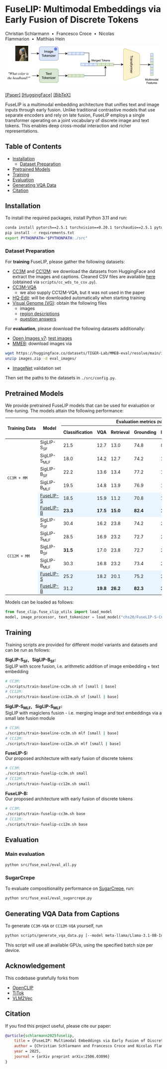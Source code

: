 # FuseLIP: Multimodal Embeddings via Early Fusion of Discrete Tokens
Christian Schlarmann&nbsp;&nbsp;•&nbsp;&nbsp;Francesco Croce&nbsp;&nbsp;•&nbsp;&nbsp;Nicolas Flammarion&nbsp;&nbsp;•&nbsp;&nbsp;Matthias Hein

![](assets/FuseLIP-arch.png)

[[Paper]](https://arxiv.org/abs/2506.03096) [[HuggingFace]](https://huggingface.co/collections/chs20/fuselip-683d47bf98a27154e14c830b) [[BibTeX]](#citation) 

FuseLIP is a multimodal embedding architecture that unifies text and image inputs through early fusion. Unlike traditional contrastive models that use separate encoders and rely on late fusion, FuseLIP employs a single transformer operating on a joint vocabulary of discrete image and text tokens. This enables deep cross-modal interaction and richer representations.



## Table of Contents
- [Installation](#installation)
  - [Dataset Preparation](#dataset-preparation)
- [Pretrained Models](#pretrained-models)
- [Training](#training)
- [Evaluation](#evaluation)
- [Generating VQA Data](#generating-vqa-data-from-captions)
- [Citation](#citation)

## Installation
To install the required packages, install Python 3.11 and run:
```bash
conda install pytorch==2.5.1 torchvision==0.20.1 torchaudio==2.5.1 pytorch-cuda=12.4 -c pytorch -c nvidia  # slightly different results when installing pytorch via pip
pip install -r requirements.txt
export PYTHONPATH="$PYTHONPATH:./src"
```

### Dataset Preparation
For **training** FuseLIP, please gather the following datasets:
- [CC3M](https://huggingface.co/datasets/pixparse/cc3m-wds) and [CC12M](https://huggingface.co/datasets/pixparse/cc12m-wds): we download the datasets from HuggingFace and extract the images and captions. Cleaned CSV files are available [here](https://drive.google.com/drive/folders/1J1z9Kwe4S5a6mWFkzjcqGemWtSwPTrEo?usp=sharing) (obtained via `scripts/cc_wds_to_csv.py`).
- [CC3M-VQA](https://drive.google.com/drive/folders/1J1z9Kwe4S5a6mWFkzjcqGemWtSwPTrEo?usp=sharing)
  - we also supply CC12M-VQA, but it was not used in the paper
- [HQ-Edit](https://huggingface.co/datasets/UCSC-VLAA/HQ-Edit): will be downloaded automatically when starting training
- [Visual Genome (VG)](https://homes.cs.washington.edu/~ranjay/visualgenome/api.html): obtain the following files
  - images
  - [region descriptions](https://drive.google.com/drive/folders/1ibqHGht-ADPH0xdsMNjJfDLKjkWgNe3S?usp=sharing)
  - [question answers](https://homes.cs.washington.edu/~ranjay/visualgenome/data/dataset/question_answers.json.zip)

For **evaluation**, please download the following datasets additionally:
- [Open Images v7](https://storage.googleapis.com/openimages/web/download_v7.html): [test images](https://storage.googleapis.com/cvdf-datasets/oid/open-images-dataset-test.tsv)
- [MMEB](https://huggingface.co/datasets/TIGER-Lab/MMEB-eval): download images via
```bash
wget https://huggingface.co/datasets/TIGER-Lab/MMEB-eval/resolve/main/images.zip
unzip images.zip -d eval_images/
```
- [ImageNet](https://www.image-net.org/download.php) validation set


Then set the paths to the datasets in `./src/config.py`.

## Pretrained Models
We provide pretrained FuseLIP models that can be used for evaluation or fine-tuning. The models attain the following performance:

<table>
  <thead>
    <tr>
      <th rowspan="2">Training&nbsp;Data</th>
      <th rowspan="2">Model</th>
      <th colspan="9">Evaluation metrics <small>(higher = better)</small></th>
    </tr>
    <tr>
      <th>Classification</th>
      <th>VQA</th>
      <th>Retrieval</th>
      <th>Grounding</th>
      <th>ImageNet</th>
      <th>VG-Crop</th>
      <th>OI-Crop</th>
      <th>OI-Pos</th>
      <th>TGIT</th>
    </tr>
  </thead>

  <tbody>
    <!-- CC3M + MM block -->
    <tr>
      <td rowspan="6"><code>CC3M&nbsp;+&nbsp;MM</code></td>
      <td>SigLIP-S<sub>SF</sub></td>
      <td>21.5</td><td>12.7</td><td>13.0</td><td>74.8</td><td>8.8</td><td>52.0</td><td>55.2</td><td>45.4</td><td>57.3</td>
    </tr>
    <tr>
      <td>SigLIP-S<sub>MLF</sub></td>
      <td>18.0</td><td>14.2</td><td>12.7</td><td>74.2</td><td>10.2</td><td>53.0</td><td>66.2</td><td>46.9</td><td>67.2</td>
    </tr>
    <tr>
      <td>SigLIP-B<sub>SF</sub></td>
      <td>22.2</td><td>13.6</td><td>13.4</td><td>77.2</td><td>10.3</td><td>55.1</td><td>56.9</td><td>45.9</td><td>56.6</td>
    </tr>
    <tr>
      <td>SigLIP-B<sub>MLF</sub></td>
      <td>19.5</td><td>14.8</td><td>13.9</td><td>76.9</td><td>12.2</td><td>55.4</td><td><strong>68.4</strong></td><td>47.4</td><td>69.4</td>
    </tr>
    <tr style="background-color:#eaf6ff">
      <td><a href="https://huggingface.co/chs20/FuseLIP-S-CC3M-MM">FuseLIP-S</a></td>
      <td>18.5</td><td>15.9</td><td>11.2</td><td>70.8</td><td>13.5</td><td>49.6</td><td>59.8</td><td>53.9</td><td>79.0</td>
    </tr>
    <tr style="background-color:#eaf6ff">
      <td><a href="https://huggingface.co/chs20/FuseLIP-B-CC3M-MM">FuseLIP-B</a></td>
      <td><strong>23.3</strong></td><td><strong>17.5</strong></td><td><strong>15.0</strong></td><td><strong>82.4</strong></td>
      <td><strong>18.1</strong></td><td><strong>55.8</strong></td><td>68.1</td><td><strong>70.8</strong></td><td><strong>94.3</strong></td>
    </tr>
    <!-- CC12M + MM block -->
    <tr>
      <td rowspan="6"><code>CC12M&nbsp;+&nbsp;MM</code></td>
      <td>SigLIP-S<sub>SF</sub></td>
      <td>30.4</td><td>16.2</td><td>23.8</td><td>74.2</td><td>21.4</td><td>57.1</td><td>60.1</td><td>47.1</td><td>66.0</td>
    </tr>
    <tr>
      <td>SigLIP-S<sub>MLF</sub></td>
      <td>28.5</td><td>16.9</td><td>23.2</td><td>72.7</td><td>25.5</td><td>58.8</td><td>72.2</td><td>46.6</td><td>81.0</td>
    </tr>
    <tr>
      <td>SigLIP-B<sub>SF</sub></td>
      <td><strong>31.5</strong></td><td>17.0</td><td>23.8</td><td>72.7</td><td>25.4</td><td>58.0</td><td>63.2</td><td>47.3</td><td>67.1</td>
    </tr>
    <tr>
      <td>SigLIP-B<sub>MLF</sub></td>
      <td>30.3</td><td>16.8</td><td>23.2</td><td>73.4</td><td>28.8</td><td><strong>61.5</strong></td><td><strong>74.0</strong></td><td>48.9</td><td>78.1</td>
    </tr>
    <tr style="background-color:#eaf6ff">
      <td><a href="https://huggingface.co/chs20/FuseLIP-S-CC12M-MM">FuseLIP-S</a></td>
      <td>25.2</td><td>18.2</td><td>20.1</td><td>75.2</td><td>26.0</td><td>53.5</td><td>64.7</td><td>61.5</td><td>90.6</td>
    </tr>
    <tr style="background-color:#eaf6ff">
      <td><a href="https://huggingface.co/chs20/FuseLIP-B-CC12M-MM">FuseLIP-B</a></td>
      <td>31.2</td><td><strong>19.8</strong></td><td><strong>26.2</strong></td><td><strong>82.3</strong></td>
      <td><strong>32.7</strong></td><td><strong>61.5</strong></td><td>71.3</td><td><strong>68.9</strong></td><td><strong>94.2</strong></td>
    </tr>
  </tbody>
</table>

Models can be loaded as follows:
```python
from fuse_clip.fuse_clip_utils import load_model
model, image_processor, text_tokenizer = load_model("chs20/FuseLIP-S-CC3M-MM", device="cuda")
```
## Training

Training scripts are provided for different model variants and datasets and can be run as follows:

**SigLIP-S<sub>SF</sub>,  &nbsp; SigLIP-B<sub>SF</sub>:** <br>
SigLIP with score fusion, i.e. arithmetic addition of image embedding + text embedding

```bash
# CC3M:
./scripts/train-baseline-cc3m.sh sf [small | base]
# CC12M:
./scripts/train-baseline-cc12m.sh sf [small | base]
````

**SigLIP-S<sub>MLF</sub>,  &nbsp; SigLIP-S<sub>MLF</sub>:** <br>
SigLIP with magiclens fusion - i.e. merging image and text embeddings via a small late fusion module 
```bash
# CC3M:
./scripts/train-baseline-cc3m.sh mlf [small | base]
# CC12M:
./scripts/train-baseline-cc12m.sh mlf [small | base]
```

**FuseLIP-S:**<br>
Our proposed architecture with early fusion of discrete tokens
```bash
# CC3M:
./scripts/train-fuselip-cc3m.sh small
# CC12M:
./scripts/train-fuselip-cc12m.sh small
```

**FuseLIP-B:**<br>
Our proposed architecture with early fusion of discrete tokens
```bash
# CC3M:
./scripts/train-fuselip-cc3m.sh base
# CC12M:
./scripts/train-fuselip-cc12m.sh base
```



## Evaluation

### Main evaluation
```bash
python src/fuse_eval/eval_all.py
```

### SugarCrepe
To evaluate compositionality performance on [SugarCrepe](https://github.com/RAIVNLab/sugar-crepe), run:
```bash
python src/fuse_eval/eval_sugarcrepe.py
```


## Generating VQA Data from Captions
To generate `CC3M-VQA` or `CC12M-VQA` yourself, run
```bash
python scripts/generate_vqa_data.py [--model meta-llama/Llama-3.1-8B-Instruct] [--bs 128] [--cc12m]
```
This script will use all available GPUs, using the specified batch size per device.

## Acknowledgement
This codebase gratefully forks from 
- [OpenCLIP](https://github.com/mlfoundations/open_clip)
- [TiTok](https://github.com/bytedance/1d-tokenizer)
- [VLM2Vec](https://github.com/TIGER-AI-Lab/VLM2Vec)

## Citation
If you find this project useful, please cite our paper:
```bibtex
@article{schlarmann2025fuselip,
	title = {FuseLIP: Multimodal Embeddings via Early Fusion of Discrete Tokens},
	author = {Christian Schlarmann and Francesco Croce and Nicolas Flammarion and Matthias Hein},
	year = 2025,
	journal = {arXiv preprint arXiv:2506.03096}
}
```
